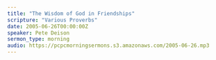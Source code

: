 ```yaml
---
title: "The Wisdom of God in Friendships"
scripture: "Various Proverbs"
date: 2005-06-26T00:00:00Z
speaker: Pete Deison
sermon_type: morning
audio: https://pcpcmorningsermons.s3.amazonaws.com/2005-06-26.mp3 
---
```



